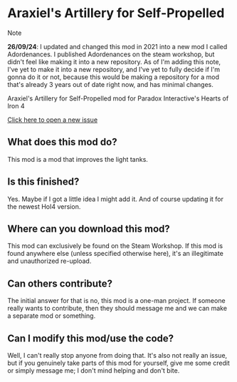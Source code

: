 # Araxiel's Artillery for Self-Propelled

> [!NOTE]
> **26/09/24**: I updated and changed this mod in 2021 into a new mod I called Adordenances. I published Adordenances on the steam workshop, but didn't feel like making it into a new repository. As of I'm adding this note, I've yet to make it into a new repository, and I've yet to fully decide if I'm gonna do it or not, because this would be making a repository for a mod that's already 3 years out of date right now, and has minimal changes.

Araxiel's Artillery for Self-Propelled mod for Paradox Interactive's Hearts of Iron 4

[Click here to open a new issue][1]

## What does this mod do?
This mod is a mod that improves the light tanks.

## Is this finished?
Yes. Maybe if I got a little idea I might add it. And of course updating it for the newest HoI4 version.

## Where can you download this mod?
This mod can exclusively be found on the Steam Workshop. If this mod is found anywhere else (unless specified otherwise here), it's an illegitimate and unauthorized re-upload.

## Can others contribute?
The initial answer for that is no, this mod is a one-man project. If someone really wants to contribute, then they should message me and we can make a separate mod or something.

## Can I modify this mod/use the code?
Well, I can't really stop anyone from doing that. It's also not really an issue, but if you genuinely take parts of this mod for yourself, give me some credit or simply message me; I don't mind helping and don't bite.

[1]:https://github.com/Araxiel/HoI4-Ara-ArtyForSP/issues/new
